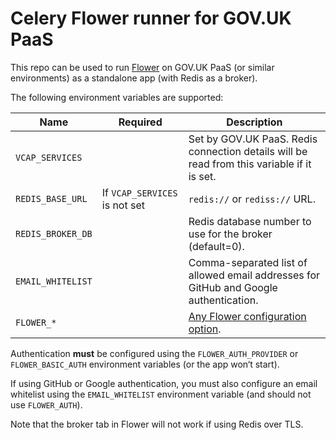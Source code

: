 # Celery Flower runner for GOV.UK PaaS

This repo can be used to run [Flower](https://flower.readthedocs.io/en/latest/) on GOV.UK PaaS (or similar environments) as a standalone app (with Redis as a broker).

The following environment variables are supported:

| Name | Required | Description |
| ---- | ------- | ----------- |
| `VCAP_SERVICES` |  | Set by GOV.UK PaaS. Redis connection details will be read from this variable if it is set. |
| `REDIS_BASE_URL` | If `VCAP_SERVICES` is not set | `redis://` or `rediss://` URL. |
| `REDIS_BROKER_DB` |  | Redis database number to use for the broker (default=0). |
| `EMAIL_WHITELIST` |  | Comma-separated list of allowed email addresses for GitHub and Google authentication. |
| `FLOWER_*` |  | [Any Flower configuration option](https://flower.readthedocs.io/en/latest/config.html). |

Authentication **must** be configured using the `FLOWER_AUTH_PROVIDER` or `FLOWER_BASIC_AUTH` environment variables (or the app won‘t start).

If using GitHub or Google authentication, you must also configure an email whitelist using the `EMAIL_WHITELIST` environment variable (and should not use `FLOWER_AUTH`).

Note that the broker tab in Flower will not work if using Redis over TLS.
